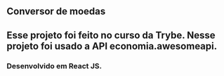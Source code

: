 ## Conversor de moedas
## Esse projeto foi feito no curso da Trybe. Nesse projeto foi usado a API economia.awesomeapi.

### Desenvolvido em React JS.